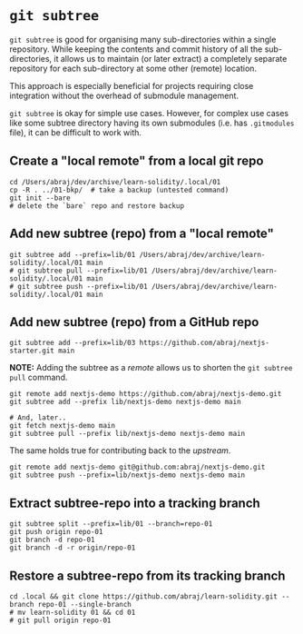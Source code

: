 # `git subtree`

`git subtree` is good for organising many sub-directories within a single repository.
While keeping the contents and commit history of all the sub-directories, it allows us
to maintain (or later extract) a completely separate repository for each sub-directory
at some other (remote) location.

This approach is especially beneficial for projects requiring close integration without
the overhead of submodule management.

`git subtree` is okay for simple use cases. However, for complex use cases like
some subtree directory having its own submodules (i.e. has `.gitmodules` file), it
can be difficult to work with.

## Create a "local remote" from a local git repo

```shell
cd /Users/abraj/dev/archive/learn-solidity/.local/01
cp -R . ../01-bkp/  # take a backup (untested command)
git init --bare
# delete the `bare` repo and restore backup
```

## Add new subtree (repo) from a "local remote"

```shell
git subtree add --prefix=lib/01 /Users/abraj/dev/archive/learn-solidity/.local/01 main
# git subtree pull --prefix=lib/01 /Users/abraj/dev/archive/learn-solidity/.local/01 main
# git subtree push --prefix=lib/01 /Users/abraj/dev/archive/learn-solidity/.local/01 main
```

## Add new subtree (repo) from a GitHub repo

```shell
git subtree add --prefix=lib/03 https://github.com/abraj/nextjs-starter.git main
```

**NOTE:** Adding the subtree as a _remote_ allows us to shorten the `git subtree pull` command.

```shell
git remote add nextjs-demo https://github.com/abraj/nextjs-demo.git
git subtree add --prefix lib/nextjs-demo nextjs-demo main

# And, later..
git fetch nextjs-demo main
git subtree pull --prefix lib/nextjs-demo nextjs-demo main
```

The same holds true for contributing back to the _upstream_.

```shell
git remote add nextjs-demo git@github.com:abraj/nextjs-demo.git
git subtree push --prefix=lib/nextjs-demo nextjs-demo main
```

## Extract subtree-repo into a tracking branch

```shell
git subtree split --prefix=lib/01 --branch=repo-01
git push origin repo-01
git branch -d repo-01
git branch -d -r origin/repo-01
```

## Restore a subtree-repo from its tracking branch

```shell
cd .local && git clone https://github.com/abraj/learn-solidity.git --branch repo-01 --single-branch
# mv learn-solidity 01 && cd 01
# git pull origin repo-01
```
